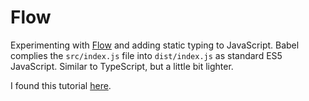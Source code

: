 # Flow

Experimenting with <a href="https://flow.org/">Flow</a> and adding static typing to JavaScript. Babel complies the `src/index.js` file into `dist/index.js` as standard ES5 JavaScript. Similar to TypeScript, but a little bit lighter.

I found this tutorial <a href="https://www.youtube.com/watch?v=0HlqX4lQZas&t=514s">here</a>.